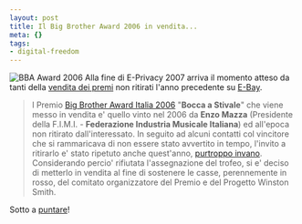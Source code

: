 ```yaml
--- 
layout: post
title: Il Big Brother Award 2006 in vendita...
meta: {}
tags: 
- digital-freedom
---
```

![BBA Award 2006](http://www.lastknight.com/download/20070520_bba.JPG)
Alla fine di E-Privacy 2007 arriva il momento atteso da tanti della [vendita dei premi](http://cgi.ebay.it/Premio-Big-Brother-Award-Italia-2006-Bocca-a-Stivale_W0QQitemZ120122309836QQihZ002QQcategoryZ35716QQssPageNameZWDVWQQrdZ1QQcmdZViewItem) non ritirati l'anno precedente su [E-Bay](http://cgi.ebay.it/Premio-Big-Brother-Award-Italia-2006-Bocca-a-Stivale_W0QQitemZ120122309836QQihZ002QQcategoryZ35716QQssPageNameZWDVWQQrdZ1QQcmdZViewItem).  
  
> l Premio [Big Brother Award Italia 2006](http://bba.winstonsmith.info) "**Bocca a Stivale**" che viene messo in vendita e' quello vinto nel 2006 da **Enzo Mazza** (Presidente della F.I.M.I. - **Federazione Industria Musicale Italiana**) ed all'epoca non ritirato dall'interessato.
> In seguito ad alcuni contatti col vincitore che si rammaricava di non essere stato avvertito in tempo, l'invito a ritirarlo e' stato ripetuto anche quest'anno, [purtroppo invano](http://punto-informatico.it/p.aspx?id=1977713
).  
> Considerando percio' rifiutata l'assegnazione del trofeo, si e' deciso di metterlo in vendita al fine di sostenere le casse, perennemente in rosso, del comitato organizzatore del Premio e del Progetto Winston Smith.  
  
Sotto a [puntare](http://cgi.ebay.it/Premio-Big-Brother-Award-Italia-2006-Bocca-a-Stivale_W0QQitemZ120122309836QQihZ002QQcategoryZ35716QQssPageNameZWDVWQQrdZ1QQcmdZViewItem)!  
   
